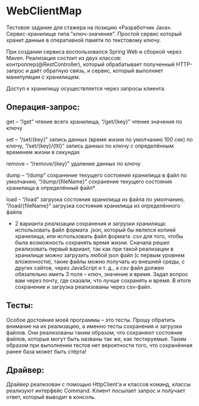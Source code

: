 # WebClientMap
Тестовое задание для стажера на позицию «Разработчик Java». Сервис-хранилище типа "ключ-значение".  Простой сервис который хранит данные в оперативной памяти по текстовому ключу.

При создании сервиса воспользовался Spring Web и сборкой через Maven. Реализация состоит из двух классов: контроллер(@RestController), который обрабатывает полученный HTTP-запрос и даёт обратную связь, и сервис, который выполняет манипуляции с хранилищем.

Доступ к хранилищу осуществляется через запросы клиента.


## Операция-запрос:

get – “/get” чтение всего хранилища, “/get/{key}” чтение значения по ключу

set – “/set/{key}” запись данных (время жизни по умолчанию 100 сек) по ключу, “/set/{key}/{ttl}” запись данных по ключу с определённым временем жизни в секундах

remove – “/remove/{key}” удаление данных по ключу

dump – “/dump” сохранение текущего состояния хранилища в файл по умолчанию, “/dump/{fileName}” сохранение текущего состояния хранилища в определённый файл*

load – “/load” загрузка состояния хранилища из файла по умолчанию, “/load/{fileName}” загрузка состояния хранилища из определённого файла

* 2 варианта реализации сохранения и загрузки хранилища: использовать файл формата .json, который бы являлся копией хранилища, или использовать файл формата .csv для того, чтобы была возможность сохранять время жизни. Сначала решил реализовать первый вариант, так как при такой реализации в хранилище можно загрузить любой json файл (с первым уровнем вложенности), такие файлы можно получать из внешней среды, с других сайтов, через JavaScript и т. д., а csv файл должен обязательно иметь 3 поля – ключ, значение и время. 
	Задал вопрос вам через почту, где сказали, что лучше сохранять и время. В итоге сохранение и загрузка реализованы через csv-файл.

## Тесты:

Особое достояние моей программы – это тесты. Прошу обратить внимание на их реализацию, а именно тесты сохранения и загрузки файлов. Они реализованы таким образом, что сохраняют состояние файлов, которые могут быть названы так же, как тестируемые. Таким образом при выполнении тестов нет вероятности того, что сохранённая ранее база может быть стёрта!

## Драйвер:

Драйвер реализован с помощью HttpClient’а и классов команд, классы реализуют интерфейс Command. Клиент посылает запрос и получает ответ, который выводит в консоль. 



